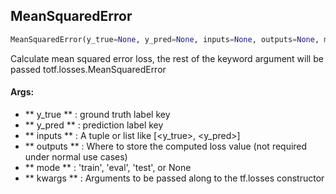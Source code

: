 ## MeanSquaredError
```python
MeanSquaredError(y_true=None, y_pred=None, inputs=None, outputs=None, mode=None, **kwargs)
```
Calculate mean squared error loss, the rest of the keyword argument will be passed totf.losses.MeanSquaredError

#### Args:

* ** y_true ** :  ground truth label key
* ** y_pred ** :  prediction label key
* ** inputs ** :  A tuple or list like [<y_true>, <y_pred>]
* ** outputs ** :  Where to store the computed loss value (not required under normal use cases)
* ** mode ** :  'train', 'eval', 'test', or None
* ** kwargs ** :  Arguments to be passed along to the tf.losses constructor